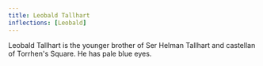 ```yaml
---
title: Leobald Tallhart
inflections: [Leobald]
---
```


Leobald Tallhart is the younger brother of Ser Helman Tallhart and castellan of Torrhen's Square. He has pale blue eyes.


